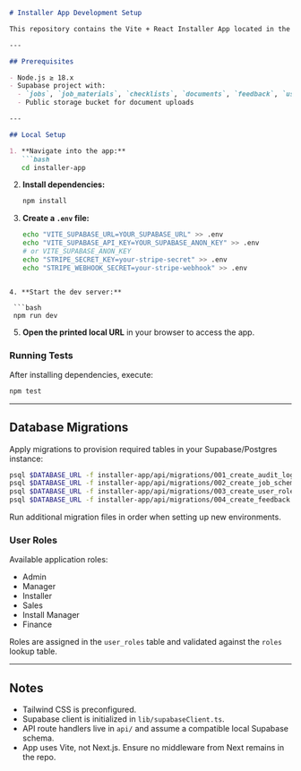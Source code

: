 ````markdown
# Installer App Development Setup

This repository contains the Vite + React Installer App located in the `installer-app/` directory.

---

## Prerequisites

- Node.js ≥ 18.x
- Supabase project with:
  - `jobs`, `job_materials`, `checklists`, `documents`, `feedback`, `user_roles` tables
  - Public storage bucket for document uploads

---

## Local Setup

1. **Navigate into the app:**
   ```bash
   cd installer-app
````

2. **Install dependencies:**

   ```bash
   npm install
   ```

3. **Create a `.env` file:**

   ```bash
   echo "VITE_SUPABASE_URL=YOUR_SUPABASE_URL" >> .env
   echo "VITE_SUPABASE_API_KEY=YOUR_SUPABASE_ANON_KEY" >> .env
   # or VITE_SUPABASE_ANON_KEY
   echo "STRIPE_SECRET_KEY=your-stripe-secret" >> .env
   echo "STRIPE_WEBHOOK_SECRET=your-stripe-webhook" >> .env
  ```

4. **Start the dev server:**

   ```bash
   npm run dev
   ```

5. **Open the printed local URL** in your browser to access the app.

### Running Tests

After installing dependencies, execute:

```bash
npm test
```

---

## Database Migrations

Apply migrations to provision required tables in your Supabase/Postgres instance:

```bash
psql $DATABASE_URL -f installer-app/api/migrations/001_create_audit_log.sql
psql $DATABASE_URL -f installer-app/api/migrations/002_create_job_schema.sql
psql $DATABASE_URL -f installer-app/api/migrations/003_create_user_roles.sql
psql $DATABASE_URL -f installer-app/api/migrations/004_create_feedback.sql
```

Run additional migration files in order when setting up new environments.

### User Roles

Available application roles:

- Admin
- Manager
- Installer
- Sales
- Install Manager
- Finance

Roles are assigned in the `user_roles` table and validated against the `roles` lookup table.

---

## Notes

* Tailwind CSS is preconfigured.
* Supabase client is initialized in `lib/supabaseClient.ts`.
* API route handlers live in `api/` and assume a compatible local Supabase schema.
* App uses Vite, not Next.js. Ensure no middleware from Next remains in the repo.

```
```
